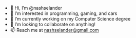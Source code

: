 - 👋 Hi, I’m @nashselander
- 👀 I’m interested in programming, gaming, and cars
- 🌱 I’m currently working on my Computer Science degree
- 💞️ I’m looking to collaborate on anything!
- 📫 Reach me at nashselander@gmail.com
